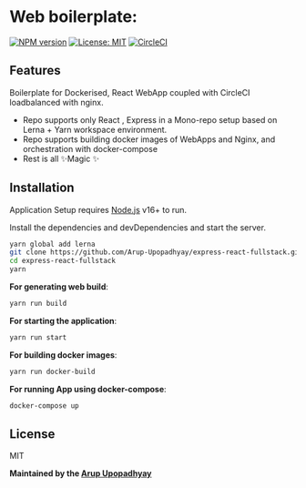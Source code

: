 # Web boilerplate:

[![NPM version][npm-image]][npm-url] [![License: MIT][mit-badge]][mit-link] [![CircleCI][circleci-part-one]][circleci-part-two]

## Features

Boilerplate for Dockerised, React WebApp coupled with CircleCI loadbalanced with nginx.

- Repo supports only React , Express in a Mono-repo setup based on Lerna + Yarn workspace environment.
- Repo supports building docker images of WebApps and Nginx, and orchestration with docker-compose
- Rest is all ✨Magic ✨

## Installation

Application Setup requires [Node.js](https://nodejs.org/) v16+ to run.

Install the dependencies and devDependencies and start the server.

```sh
yarn global add lerna
git clone https://github.com/Arup-Upopadhyay/express-react-fullstack.git
cd express-react-fullstack
yarn
```

**For generating web build**:

```sh
yarn run build
```

**For starting the application**:

```sh
yarn run start
```

**For building docker images**:

```sh
yarn run docker-build
```

**For running App using docker-compose**:

```sh
docker-compose up
```

## License

MIT

**Maintained by the [Arup Upopadhyay]**

[//]: # "These are reference links used in the body of this note and get stripped out when the markdown processor does its job. There is no need to format nicely because it shouldn't be seen. Thanks SO - http://stackoverflow.com/questions/4823468/store-comments-in-markdown-syntax"
[arup upopadhyay]: https://www.linkedin.com/in/arupupopadhyay/
[npm-url]: https://npmjs.org/package/eslint-plugin-react
[npm-image]: https://img.shields.io/npm/v/eslint-plugin-react.svg
[circleci-part-one]: https://circleci.com/gh/Arup-Upopadhyay/Web-CircleCI-Boilerplate/tree/main.svg?style=svg
[circleci-part-two]: https://circleci.com/gh/Arup-Upopadhyay/Web-CircleCI-Boilerplate/tree/main
[mit-badge]: https://img.shields.io/badge/License-MIT-green.svg
[mit-link]: https://opensource.org/licenses/MIT
